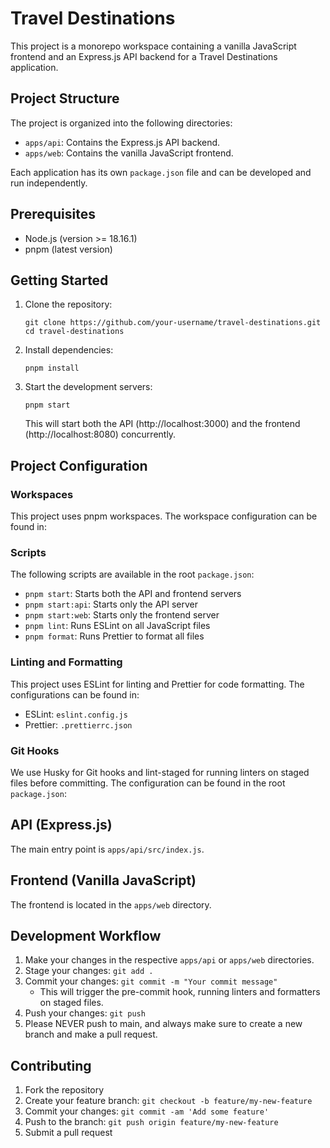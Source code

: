 # Travel Destinations

This project is a monorepo workspace containing a vanilla JavaScript frontend and an Express.js API backend for a Travel Destinations application.

## Project Structure

The project is organized into the following directories:

- `apps/api`: Contains the Express.js API backend.
- `apps/web`: Contains the vanilla JavaScript frontend.

Each application has its own `package.json` file and can be developed and run independently.

## Prerequisites

- Node.js (version >= 18.16.1)
- pnpm (latest version)

## Getting Started

1. Clone the repository:

   ```
   git clone https://github.com/your-username/travel-destinations.git
   cd travel-destinations
   ```

2. Install dependencies:

   ```
   pnpm install
   ```

3. Start the development servers:

   ```
   pnpm start
   ```

   This will start both the API (http://localhost:3000) and the frontend (http://localhost:8080) concurrently.

## Project Configuration

### Workspaces

This project uses pnpm workspaces. The workspace configuration can be found in:

### Scripts

The following scripts are available in the root `package.json`:

- `pnpm start`: Starts both the API and frontend servers
- `pnpm start:api`: Starts only the API server
- `pnpm start:web`: Starts only the frontend server
- `pnpm lint`: Runs ESLint on all JavaScript files
- `pnpm format`: Runs Prettier to format all files

### Linting and Formatting

This project uses ESLint for linting and Prettier for code formatting. The configurations can be found in:

- ESLint: `eslint.config.js`
- Prettier: `.prettierrc.json`

### Git Hooks

We use Husky for Git hooks and lint-staged for running linters on staged files before committing. The configuration can be found in the root `package.json`:

## API (Express.js)

The main entry point is `apps/api/src/index.js`.

## Frontend (Vanilla JavaScript)

The frontend is located in the `apps/web` directory.

## Development Workflow

1. Make your changes in the respective `apps/api` or `apps/web` directories.
2. Stage your changes: `git add .`
3. Commit your changes: `git commit -m "Your commit message"`
   - This will trigger the pre-commit hook, running linters and formatters on staged files.
4. Push your changes: `git push`
5. Please NEVER push to main, and always make sure to create a new branch and make a pull request.

## Contributing

1. Fork the repository
2. Create your feature branch: `git checkout -b feature/my-new-feature`
3. Commit your changes: `git commit -am 'Add some feature'`
4. Push to the branch: `git push origin feature/my-new-feature`
5. Submit a pull request
